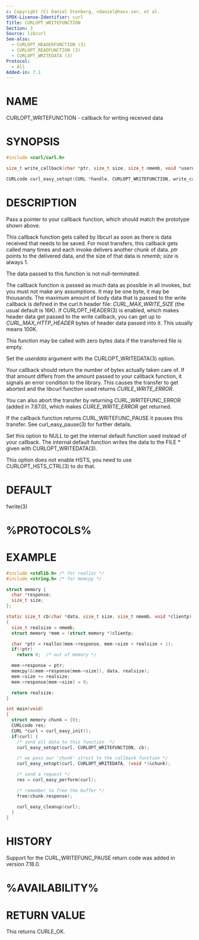 ```yaml
---
c: Copyright (C) Daniel Stenberg, <daniel@haxx.se>, et al.
SPDX-License-Identifier: curl
Title: CURLOPT_WRITEFUNCTION
Section: 3
Source: libcurl
See-also:
  - CURLOPT_HEADERFUNCTION (3)
  - CURLOPT_READFUNCTION (3)
  - CURLOPT_WRITEDATA (3)
Protocol:
  - All
Added-in: 7.1
---
```


# NAME

CURLOPT_WRITEFUNCTION - callback for writing received data

# SYNOPSIS

~~~c
#include <curl/curl.h>

size_t write_callback(char *ptr, size_t size, size_t nmemb, void *userdata);

CURLcode curl_easy_setopt(CURL *handle, CURLOPT_WRITEFUNCTION, write_callback);
~~~

# DESCRIPTION

Pass a pointer to your callback function, which should match the prototype
shown above.

This callback function gets called by libcurl as soon as there is data
received that needs to be saved. For most transfers, this callback gets called
many times and each invoke delivers another chunk of data. *ptr* points to the
delivered data, and the size of that data is *nmemb*; *size* is always 1.

The data passed to this function is not null-terminated.

The callback function is passed as much data as possible in all invokes, but
you must not make any assumptions. It may be one byte, it may be thousands.
The maximum amount of body data that is passed to the write callback is
defined in the curl.h header file: *CURL_MAX_WRITE_SIZE* (the usual default is
16K). If CURLOPT_HEADER(3) is enabled, which makes header data get passed to
the write callback, you can get up to *CURL_MAX_HTTP_HEADER* bytes of header
data passed into it. This usually means 100K.

This function may be called with zero bytes data if the transferred file is
empty.

Set the *userdata* argument with the CURLOPT_WRITEDATA(3) option.

Your callback should return the number of bytes actually taken care of. If
that amount differs from the amount passed to your callback function, it
signals an error condition to the library. This causes the transfer to get
aborted and the libcurl function used returns *CURLE_WRITE_ERROR*.

You can also abort the transfer by returning CURL_WRITEFUNC_ERROR (added in
7.87.0), which makes *CURLE_WRITE_ERROR* get returned.

If the callback function returns CURL_WRITEFUNC_PAUSE it pauses this
transfer. See curl_easy_pause(3) for further details.

Set this option to NULL to get the internal default function used instead of
your callback. The internal default function writes the data to the FILE *
given with CURLOPT_WRITEDATA(3).

This option does not enable HSTS, you need to use CURLOPT_HSTS_CTRL(3) to
do that.

# DEFAULT

fwrite(3)

# %PROTOCOLS%

# EXAMPLE

~~~c
#include <stdlib.h> /* for realloc */
#include <string.h> /* for memcpy */

struct memory {
  char *response;
  size_t size;
};

static size_t cb(char *data, size_t size, size_t nmemb, void *clientp)
{
  size_t realsize = nmemb;
  struct memory *mem = (struct memory *)clientp;

  char *ptr = realloc(mem->response, mem->size + realsize + 1);
  if(!ptr)
    return 0;  /* out of memory */

  mem->response = ptr;
  memcpy(&(mem->response[mem->size]), data, realsize);
  mem->size += realsize;
  mem->response[mem->size] = 0;

  return realsize;
}

int main(void)
{
  struct memory chunk = {0};
  CURLcode res;
  CURL *curl = curl_easy_init();
  if(curl) {
    /* send all data to this function  */
    curl_easy_setopt(curl, CURLOPT_WRITEFUNCTION, cb);

    /* we pass our 'chunk' struct to the callback function */
    curl_easy_setopt(curl, CURLOPT_WRITEDATA, (void *)&chunk);

    /* send a request */
    res = curl_easy_perform(curl);

    /* remember to free the buffer */
    free(chunk.response);

    curl_easy_cleanup(curl);
  }
}
~~~

# HISTORY

Support for the CURL_WRITEFUNC_PAUSE return code was added in version 7.18.0.

# %AVAILABILITY%

# RETURN VALUE

This returns CURLE_OK.
